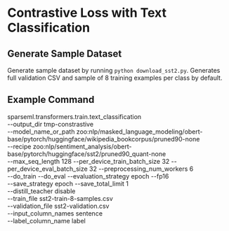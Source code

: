 # Contrastive Loss with Text Classification

## Generate Sample Dataset
Generate sample dataset by running `python download_sst2.py`. Generates full validation CSV
and sample of 8 training examples per class by default.

## Example Command
sparseml.transformers.train.text_classification \
  --output_dir tmp-constrastive \
  --model_name_or_path zoo:nlp/masked_language_modeling/obert-base/pytorch/huggingface/wikipedia_bookcorpus/pruned90-none \
  --recipe zoo:nlp/sentiment_analysis/obert-base/pytorch/huggingface/sst2/pruned90_quant-none \
  --max_seq_length 128 --per_device_train_batch_size 32 --per_device_eval_batch_size 32 --preprocessing_num_workers 6 \
  --do_train --do_eval --evaluation_strategy epoch --fp16  \
  --save_strategy epoch --save_total_limit 1 \
  --distill_teacher disable \
  --train_file sst2-train-8-samples.csv \
  --validation_file sst2-validation.csv \
  --input_column_names sentence \
  --label_column_name label
